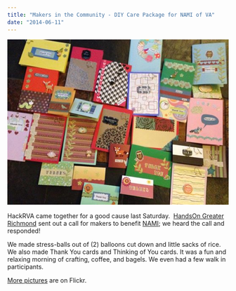```yaml
---
title: "Makers in the Community - DIY Care Package for NAMI of VA"
date: "2014-06-11"
---
```


[![NAMI Thank You Cards](images/14385648122_1f3c85cc40_o.jpg)](http://www.hackrva.org/blog/wp-content/uploads/2014/06/14385648122_1f3c85cc40_o.jpg)

HackRVA came together for a good cause last Saturday.  [HandsOn Greater Richmond](http://www.handsonrva.org "HandOn") sent out a call for makers to benefit [NAMI](http://www.nami.org "NAMI"); we heard the call and responded!

We made stress-balls out of (2) balloons cut down and little sacks of rice. We also made Thank You cards and Thinking of You cards. It was a fun and relaxing morning of crafting, coffee, and bagels. We even had a few walk in participants.

[More pictures](https://www.flickr.com/photos/hackrva/sets/72157645087595421/ "More pictures") are on Flickr.
